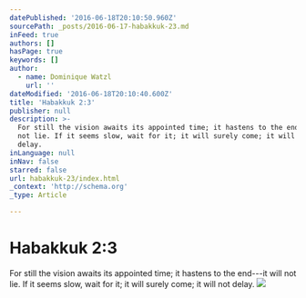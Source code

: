 ```yaml
---
datePublished: '2016-06-18T20:10:50.960Z'
sourcePath: _posts/2016-06-17-habakkuk-23.md
inFeed: true
authors: []
hasPage: true
keywords: []
author:
  - name: Dominique Watzl
    url: ''
dateModified: '2016-06-18T20:10:40.600Z'
title: 'Habakkuk 2:3'
publisher: null
description: >-
  For still the vision awaits its appointed time; it hastens to the end—it will
  not lie. If it seems slow, wait for it; it will surely come; it will not
  delay.
inLanguage: null
inNav: false
starred: false
url: habakkuk-23/index.html
_context: 'http://schema.org'
_type: Article

---
```

# Habakkuk 2:3

For still the vision awaits its appointed time; it hastens to the end---it will not lie. If it seems slow, wait for it; it will surely come; it will not delay.
![](https://the-grid-user-content.s3-us-west-2.amazonaws.com/6969d566-67ff-4854-9a8d-00499af91a43.jpg)
